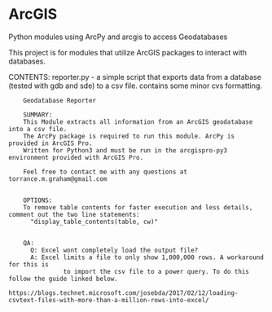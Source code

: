 # ArcGIS
Python modules using ArcPy and arcgis to access Geodatabases

This project is for modules that utilize ArcGIS packages to interact with databases. 

CONTENTS:
reporter.py - a simple script that exports data from a database (tested with gdb and sde) to a csv file. contains some minor cvs formatting.

        Geodatabase Reporter

        SUMMARY:
        This Module extracts all information from an ArcGIS geodatabase into a csv file.
        The ArcPy package is required to run this module. ArcPy is provided in ArcGIS Pro.
        Written for Python3 and must be run in the arcgispro-py3 environment provided with ArcGIS Pro.

        Feel free to contact me with any questions at torrance.m.graham@gmail.com


        OPTIONS:
        To remove table contents for faster execution and less details, comment out the two line statements:  
          "display_table_contents(table, cw)"


        QA:
          Q: Excel wont completely load the output file?
          A: Excel limits a file to only show 1,000,000 rows. A workaround for this is 
                   to import the csv file to a power query. To do this follow the guide linked below.
            https://blogs.technet.microsoft.com/josebda/2017/02/12/loading-csvtext-files-with-more-than-a-million-rows-into-excel/


